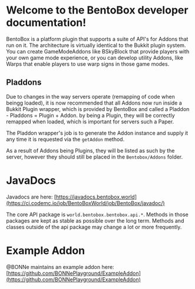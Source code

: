 # Welcome to the BentoBox developer documentation!

BentoBox is a platform plugin that supports a suite of API's for Addons that run on it. The architecture is virtually identical to the Bukkit plugin system. You can create GameModeAddons like BSkyBlock that provide players with your own game mode experience, or you can develop utility Addons, like Warps that enable players to use warp signs in those game modes.

## Pladdons

Due to changes in the way servers operate (remapping of code when beingg loaded), it is now recommended that all Addons now run inside a Bukkit Plugin wrapper, which is provided by BentoBox and called a Pladdon - 
Pladdons = Plugin + Addon. by being a Plugin, they will be correctly remapped when loaded, which is important for servers such a Paper. 

The Pladdon wrapper's job is to generate the Addon instance and supply it any time it is requested via the `getAddon` method.

As a result of Addons being Plugins, they will be listed as such by the server, however they should still be placed in the `Bentobox/Addons` folder. 

# JavaDocs
Javadocs are here: [https://javadocs.bentobox.world](https://ci.codemc.io/job/BentoBoxWorld/job/BentoBox/javadoc/)

The core API package is `world.bentobox.bentobox.api.*`. Methods in those packages are kept as stable as possible over the long term. Methods and classes outside of the api package may change a lot or more frequently.

# Example Addon

@BONNe maintains an example addon here: [https://github.com/BONNePlayground/ExampleAddon](https://github.com/BONNePlayground/ExampleAddon)
